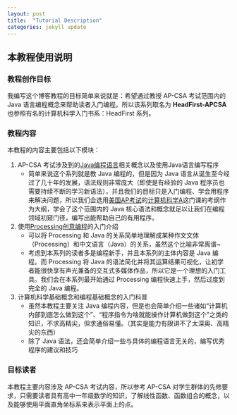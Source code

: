 ```yaml
---
layout: post
title:  "Tutorial Description"
categories: jekyll update
---
```


## 本教程使用说明

### 教程创作目标
我编写这个博客教程的目标简单来说就是：希望通过教授 AP-CSA 考试范围内的 Java 语言编程概念来帮助读者入门编程。所以该系列取名为 **HeadFirst-APCSA** 也参照有名的计算机科学入门书系：HeadFirst 系列。  

### 教程内容
本教程的内容主要包括以下模块：
1. AP-CSA 考试涉及到的[Java编程语言]相关概念以及使用Java语言编写程序
   - 简单来说这个系列就是教 Java 编程的，但是因为 Java 语言从诞生至今经过了几十年的发展，语法规则非常庞大（即使是有经验的 Java 程序员也需要持续不断的学习新语法），并且我们的目标只是入门编程、学会用程序来解决问题，所以我们会选用[美国AP考试]的[计算机科学A]这门课的考纲作为大纲，学会了这个范围内的 Java 核心语法和概念就足以让我们在编程领域初窥门径，编写出能帮助自己的有用程序。
2. 使用[Processing创意编程]的入门介绍
   - 可以将 Processing 和 Java 的关系简单地理解成某种作文文体（Processing）和中文语言（Java）的关系，虽然这个比喻非常离谱~
   - 考虑到本系列的读者多是编程新手，并且本系列的主体内容是 Java 编程。而 Processing 将 Java 的语法简化并将其运算结果可视化，让初学者能很快享有声光兼备的交互式多媒体作品，所以它是一个理想的入门工具。我们会在本系列最开始通过 Processing 编程快速上手，然后过度到完全的 Java 编程。
3. 计算机科学基础概念和编程基础概念的入门科普
   - 虽然本教程主要关注 Java 编程内容，但是也会简单介绍一些诸如“计算机内部到底怎么做到这个”、“程序指令为啥就能操作计算机做到这个”之类的知识，不求高精尖，但求通俗易懂。（其实是能力有限讲不了太深奥、高精尖的东西）
   - 除了 Java 语法，还会简单介绍一些与具体的编程语言无关的，编写优秀程序的建议和技巧

### 目标读者
本教程主要内容涉及 AP-CSA 考试内容，所以参考 AP-CSA 对学生群体的先修要求，只需要读者具有高中一年级数学的知识，了解线性函数、函数组合的概念，以及能够使用平面直角坐标系来表示平面上的点。


[Java编程语言]:https://www.runoob.com/java/java-intro.html
[美国AP考试]:https://baike.baidu.com/item/%E7%BE%8E%E5%9B%BD%E5%A4%A7%E5%AD%A6%E5%85%88%E4%BF%AE%E8%AF%BE%E7%A8%8B/59924783
[计算机科学A]:https://apcentral.collegeboard.org/media/pdf/ap-computer-science-a-course-overview.pdf
[Processing创意编程]:https://baike.baidu.com/item/Processing/378062
